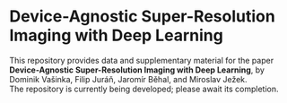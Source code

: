 # Device-Agnostic Super-Resolution Imaging with Deep Learning

This repository provides data and supplementary material for the paper **Device-Agnostic Super-Resolution Imaging with Deep Learning**, by Dominik Vašinka, Filip Juráň, Jaromír Běhal, and Miroslav Ježek. <br>
The repository is currently being developed; please await its completion.
